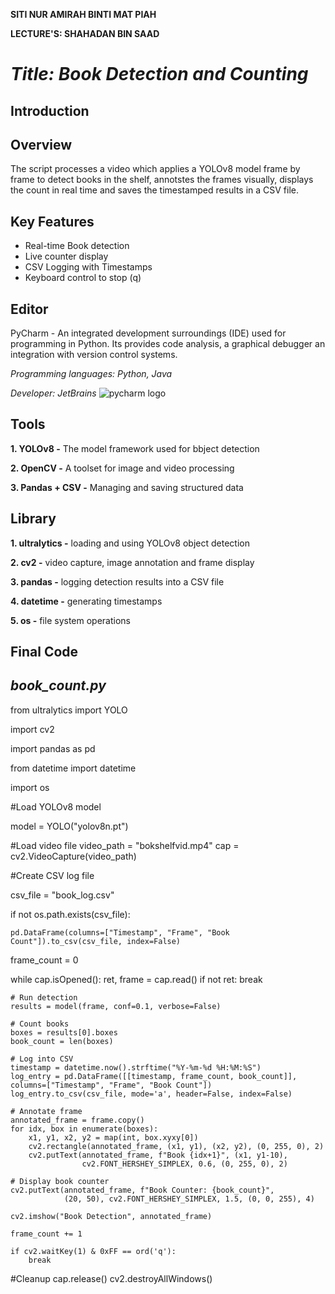 **SITI NUR AMIRAH BINTI MAT PIAH**

**LECTURE'S: SHAHADAN BIN SAAD**



# *Title:  Book Detection and Counting*


## Introduction




## Overview
The script processes a video which applies a YOLOv8 model frame by frame to detect books in the shelf, annotstes the frames visually, displays the count in real time and saves the timestamped results in a CSV file.


## Key Features
- Real-time Book detection
- Live counter display
- CSV Logging with Timestamps
- Keyboard control to stop (q)

## Editor
PyCharm - An integrated development surroundings (IDE) used for programming in Python. Its provides code analysis, a graphical debugger an integration with version control systems.

*Programming languages: Python, Java*

*Developer: JetBrains*
![pycharm logo](https://github.com/user-attachments/assets/4ad4fc4a-84f3-4ee2-8c82-57934d85aab1)

## Tools
**1. YOLOv8 -** The model framework used for bbject detection

**2. OpenCV -** A toolset for image and video processing

**3. Pandas + CSV -** Managing and saving structured data


## Library
**1. ultralytics -** loading and using YOLOv8 object detection

**2. cv2 -** video capture, image annotation and frame display

**3. pandas -** logging detection results into a CSV file

**4. datetime -** generating timestamps

**5. os -** file system operations

## Final Code

## *book_count.py*

from ultralytics import YOLO

import cv2

import pandas as pd

from datetime import datetime

import os

#Load YOLOv8 model

model = YOLO("yolov8n.pt")  

#Load video file
video_path = "bokshelfvid.mp4"
cap = cv2.VideoCapture(video_path)

#Create CSV log file

csv_file = "book_log.csv"

if not os.path.exists(csv_file):

    pd.DataFrame(columns=["Timestamp", "Frame", "Book Count"]).to_csv(csv_file, index=False)

frame_count = 0

while cap.isOpened():
    ret, frame = cap.read()
    if not ret:
        break

    # Run detection
    results = model(frame, conf=0.1, verbose=False)

    # Count books
    boxes = results[0].boxes
    book_count = len(boxes)

    # Log into CSV
    timestamp = datetime.now().strftime("%Y-%m-%d %H:%M:%S")
    log_entry = pd.DataFrame([[timestamp, frame_count, book_count]], columns=["Timestamp", "Frame", "Book Count"])
    log_entry.to_csv(csv_file, mode='a', header=False, index=False)

    # Annotate frame
    annotated_frame = frame.copy()
    for idx, box in enumerate(boxes):
        x1, y1, x2, y2 = map(int, box.xyxy[0])
        cv2.rectangle(annotated_frame, (x1, y1), (x2, y2), (0, 255, 0), 2)
        cv2.putText(annotated_frame, f"Book {idx+1}", (x1, y1-10),
                    cv2.FONT_HERSHEY_SIMPLEX, 0.6, (0, 255, 0), 2)

    # Display book counter
    cv2.putText(annotated_frame, f"Book Counter: {book_count}",
                (20, 50), cv2.FONT_HERSHEY_SIMPLEX, 1.5, (0, 0, 255), 4)

    cv2.imshow("Book Detection", annotated_frame)

    frame_count += 1

    if cv2.waitKey(1) & 0xFF == ord('q'):
        break

#Cleanup
cap.release()
cv2.destroyAllWindows()

